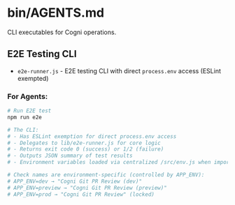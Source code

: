 # bin/AGENTS.md

CLI executables for Cogni operations.

## E2E Testing CLI
- `e2e-runner.js` - E2E testing CLI with direct `process.env` access (ESLint exempted)

### For Agents:
```bash
# Run E2E test
npm run e2e

# The CLI:
# - Has ESLint exemption for direct process.env access
# - Delegates to lib/e2e-runner.js for core logic
# - Returns exit code 0 (success) or 1/2 (failure)
# - Outputs JSON summary of test results
# - Environment variables loaded via centralized /src/env.js when imported

# Check names are environment-specific (controlled by APP_ENV):
# APP_ENV=dev → "Cogni Git PR Review (dev)"
# APP_ENV=preview → "Cogni Git PR Review (preview)"  
# APP_ENV=prod → "Cogni Git PR Review" (locked)
```